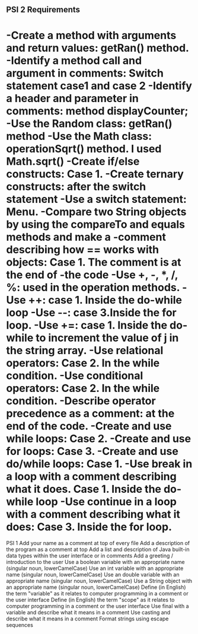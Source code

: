 PSI 2
Requirements
----------------------------------------------------------------------------
-Create a method with arguments and return values: getRan() method.
-Identify a method call and argument in comments: Switch statement case1 and case 2
-Identify a header and parameter in comments: method displayCounter;
-Use the Random class: getRan() method
-Use the Math class: operationSqrt() method. I used Math.sqrt()
-Create if/else constructs: Case 1.
-Create ternary constructs: after the switch statement
-Use a switch statement: Menu.
-Compare two String objects by using the compareTo and equals methods and make a -comment describing how == works with objects: Case 1. The comment is at the end of -the code
-Use +, -, *, /, %: used in the operation methods.
-Use ++: case 1. Inside the do-while loop
-Use --: case 3.Inside the for loop.
-Use +=: case 1. Inside the do-while to increment the value of j in the string array. 
-Use relational operators: Case 2. In the while condition.
-Use conditional operators: Case 2. In the while condition.
-Describe operator precedence as a comment: at the end of the code.
-Create and use while loops: Case 2.
-Create and use for loops: Case 3.
-Create and use do/while loops: Case 1.
-Use break in a loop with a comment describing what it does. Case 1. Inside the do-while loop
-Use continue in a loop with a comment describing what it does: Case 3. Inside the for loop.
=========================================================================================================
PSI 1
Add your name as a comment at top of every file
Add a description of the program as a comment at top
Add a list and description of Java built-in data types within the user interface or in comments
Add a greeting / introduction to the user
Use a boolean variable with an appropriate name  (singular noun, lowerCamelCase)
Use an int variable with an appropriate name (singular noun, lowerCamelCase)
Use an double variable with an appropriate name (singular noun, lowerCamelCase)
Use a String object with an appropriate name (singular noun, lowerCamelCase)
Define (in English) the term "variable" as it relates to computer programming in a comment or the user interface
Define (in English) the term "scope" as it relates to computer programming in a comment or the user interface
Use final with a variable and describe what it means in a comment
Use casting and describe what it means in a comment
Format strings using escape sequences
